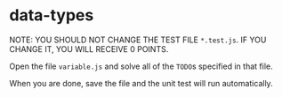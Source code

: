 # data-types

NOTE: YOU SHOULD NOT CHANGE THE TEST FILE `*.test.js`. IF YOU CHANGE IT, YOU WILL RECEIVE 0 POINTS.

Open the file `variable.js` and solve all of the `TODO`s specified in that file.

When you are done, save the file and the unit test will run automatically.
